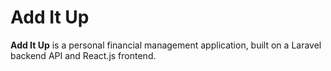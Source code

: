 # Add It Up

**Add It Up** is a personal financial management application, built on a Laravel backend API and React.js frontend.
